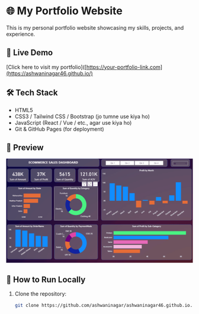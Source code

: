 # 🌐 My Portfolio Website

This is my personal portfolio website showcasing my skills, projects, and experience.

## 🚀 Live Demo
[Click here to visit my portfolio]([https://your-portfolio-link.com](https://ashwaninagar46.github.io/)

## 🛠 Tech Stack
- HTML5
- CSS3 / Tailwind CSS / Bootstrap (jo tumne use kiya ho)
- JavaScript (React / Vue / etc., agar use kiya ho)
- Git & GitHub Pages (for deployment)

## 📸 Preview
![Portfolio Screenshot](images/proj_2.png)

## 📂 How to Run Locally
1. Clone the repository:
   ```bash
   git clone https://github.com/ashwaninagar/ashwaninagar46.github.io.git
